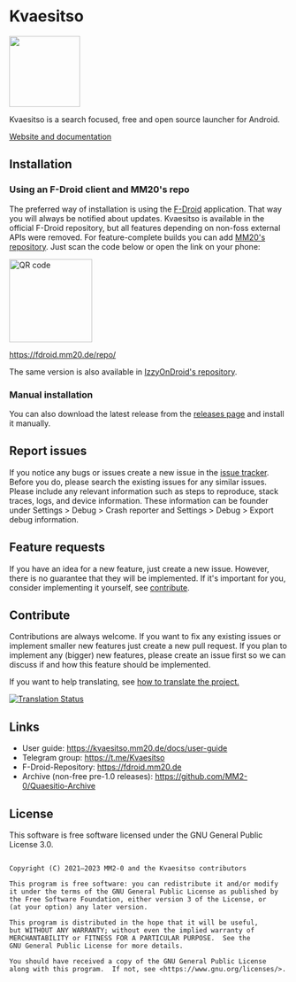 # Kvaesitso

<img src="https://raw.githubusercontent.com/MM2-0/Kvaesitso/main/assets/icons/ic_launcher.png" width="128">

Kvaesitso is a search focused, free and open source launcher for Android.

[Website and documentation](https://kvaesitso.mm20.de)

## Installation

### Using an F-Droid client and MM20's repo

The preferred way of installation is using the [F-Droid](https://f-droid.org) application. That way
you will always be notified about updates. Kvaesitso is available in the official F-Droid
repository, but all features depending on non-foss external APIs were removed.
For feature-complete builds you can add [MM20's repository](https://fdroid.mm20.de). Just scan the code below or open
the link on your phone:

<img src="https://fdroid.mm20.de/repo/index.png" width="150" alt="QR code">

https://fdroid.mm20.de/repo/

The same version is also available in [IzzyOnDroid's repository](https://apt.izzysoft.de/fdroid/index/apk/de.mm20.launcher2.release).

### Manual installation

You can also download the latest release from
the [releases page](https://github.com/MM2-0/Kvaesitso/releases/latest) and install it manually.

## Report issues

If you notice any bugs or issues create a new issue in
the [issue tracker](https://github.com/MM2-0/Kvaesitso/issues). Before you do, please search the
existing issues for any similar issues. Please include any relevant information such as steps to
reproduce, stack traces, logs, and device information. These information can be founder under
Settings > Debug > Crash reporter and Settings > Debug > Export debug information.

## Feature requests

If you have an idea for a new feature, just create a new issue. However, there is no guarantee that
they will be implemented. If it's important for you, consider implementing it yourself,
see [contribute](#contribute).


## Contribute

Contributions are always welcome. If you want to fix any existing issues or implement smaller new
features just create a new pull request. If you plan to implement any (bigger) new features, please
create an issue first so we can discuss if and how this feature should be implemented.

If you want to help translating, see [how to translate the project.](https://kvaesitso.mm20.de/docs/contributor-guide/i18n)

<a href="https://i18n.mm20.de/engage/kvaesitso/">
<img src="https://i18n.mm20.de/widgets/kvaesitso/-/287x66-grey.png" alt ="Translation Status">
</a>

## Links

- User guide: https://kvaesitso.mm20.de/docs/user-guide
- Telegram group: https://t.me/Kvaesitso
- F-Droid-Repository: https://fdroid.mm20.de
- Archive (non-free pre-1.0 releases): https://github.com/MM2-0/Quaesitio-Archive

## License

This software is free software licensed under the GNU General Public License 3.0.

```

Copyright (C) 2021–2023 MM2-0 and the Kvaesitso contributors

This program is free software: you can redistribute it and/or modify
it under the terms of the GNU General Public License as published by
the Free Software Foundation, either version 3 of the License, or
(at your option) any later version.

This program is distributed in the hope that it will be useful,
but WITHOUT ANY WARRANTY; without even the implied warranty of
MERCHANTABILITY or FITNESS FOR A PARTICULAR PURPOSE.  See the
GNU General Public License for more details.

You should have received a copy of the GNU General Public License
along with this program.  If not, see <https://www.gnu.org/licenses/>.
```
